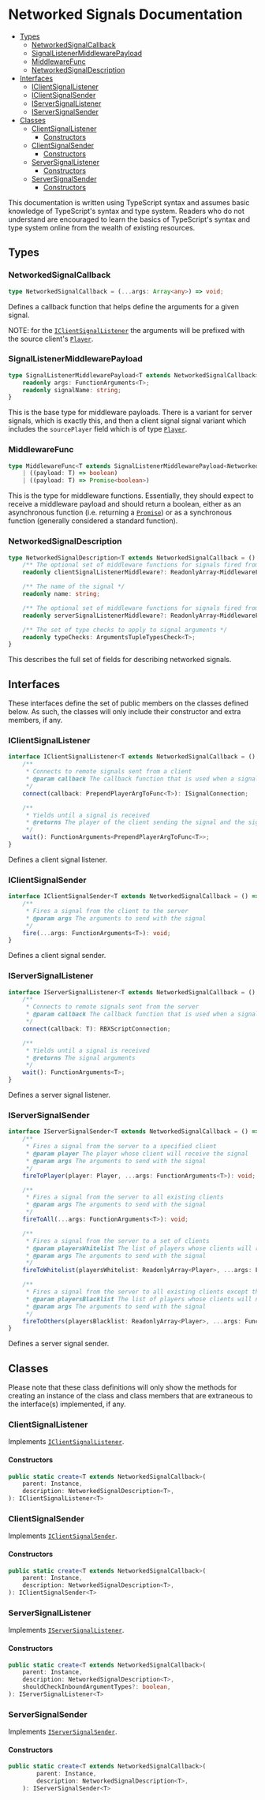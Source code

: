 # Networked Signals Documentation

- [Types](#types)
  * [NetworkedSignalCallback](#networkedsignalcallback)
  * [SignalListenerMiddlewarePayload](#signallistenermiddlewarepayload)
  * [MiddlewareFunc](#middlewarefunc)
  * [NetworkedSignalDescription](#networkedsignaldescription)
- [Interfaces](#interfaces)
  * [IClientSignalListener](#iclientsignallistener)
  * [IClientSignalSender](#iclientsignalsender)
  * [IServerSignalListener](#iserversignallistener)
  * [IServerSignalSender](#iserversignalsender)
- [Classes](#classes)
  * [ClientSignalListener](#clientsignallistener)
    + [Constructors](#constructors)
  * [ClientSignalSender](#clientsignalsender)
    + [Constructors](#constructors-1)
  * [ServerSignalListener](#serversignallistener)
    + [Constructors](#constructors-2)
  * [ServerSignalSender](#serversignalsender)
    + [Constructors](#constructors-3)

This documentation is written using TypeScript syntax and assumes basic knowledge of TypeScript's syntax and type system. Readers who do not understand are encouraged to learn the basics of TypeScript's syntax and type system online from the wealth of existing resources.

## Types
### NetworkedSignalCallback
```ts
type NetworkedSignalCallback = (...args: Array<any>) => void;
```
Defines a callback function that helps define the arguments for a given signal.

NOTE: for the [`IClientSignalListener`](#IClientSignalListner) the arguments will be prefixed with the source client's [`Player`](https://developer.roblox.com/en-us/api-reference/class/Player).

### SignalListenerMiddlewarePayload
```ts
type SignalListenerMiddlewarePayload<T extends NetworkedSignalCallback> = {
	readonly args: FunctionArguments<T>;
	readonly signalName: string;
}
```

This is the base type for middleware payloads. There is a variant for server signals, which is exactly this, and then a client signal signal variant which includes the `sourcePlayer` field which is of type [`Player`](https://developer.roblox.com/en-us/api-reference/class/Player).

### MiddlewareFunc
```ts
type MiddlewareFunc<T extends SignalListenerMiddlewarePayload<NetworkedSignalCallback>> =
	| ((payload: T) => boolean)
	| ((payload: T) => Promise<boolean>)
```

This is the type for middleware functions. Essentially, they should expect to receive a middleware payload and should return a boolean, either as an asynchronous function (i.e. returning a [`Promise`](https://github.com/evaera/roblox-lua-promise)) or as a synchronous function (generally considered a standard function).

### NetworkedSignalDescription
```ts
type NetworkedSignalDescription<T extends NetworkedSignalCallback = () => void> = {
	/** The optional set of middleware functions for signals fired from the client */
	readonly clientSignalListenerMiddleware?: ReadonlyArray<MiddlewareFunc<ClientSignalListenerMiddlewarePayload<T>>>;

	/** The name of the signal */
	readonly name: string;

	/** The optional set of middleware functions for signals fired from the server */
	readonly serverSignalListenerMiddleware?: ReadonlyArray<MiddlewareFunc<ServerSignalListenerMiddlewarePayload<T>>>;

	/** The set of type checks to apply to signal arguments */
	readonly typeChecks: ArgumentsTupleTypesCheck<T>;
}
```

This describes the full set of fields for describing networked signals.

## Interfaces
These interfaces define the set of public members on the classes defined below. As such, the classes will only include their constructor and extra members, if any.

### IClientSignalListener
```ts
interface IClientSignalListener<T extends NetworkedSignalCallback = () => void> extends IDestroyable {
	/**
	 * Connects to remote signals sent from a client
	 * @param callback The callback function that is used when a signal is received
	 */
	connect(callback: PrependPlayerArgToFunc<T>): ISignalConnection;

	/**
	 * Yields until a signal is received
	 * @returns The player of the client sending the signal and the signal arguments
	 */
	wait(): FunctionArguments<PrependPlayerArgToFunc<T>>;
}
```

Defines a client signal listener.

### IClientSignalSender
```ts
interface IClientSignalSender<T extends NetworkedSignalCallback = () => void> extends IDestroyable {
	/**
	 * Fires a signal from the client to the server
	 * @param args The arguments to send with the signal
	 */
	fire(...args: FunctionArguments<T>): void;
}
```

Defines a client signal sender.

### IServerSignalListener
```ts
interface IServerSignalListener<T extends NetworkedSignalCallback = () => void> extends IDestroyable {
	/**
	 * Connects to remote signals sent from the server
	 * @param callback The callback function that is used when a signal is received
	 */
	connect(callback: T): RBXScriptConnection;

	/**
	 * Yields until a signal is received
	 * @returns The signal arguments
	 */
	wait(): FunctionArguments<T>;
}
```

Defines a server signal listener.

### IServerSignalSender
```ts
interface IServerSignalSender<T extends NetworkedSignalCallback = () => void> extends IDestroyable {
	/**
	 * Fires a signal from the server to a specified client
	 * @param player The player whose client will receive the signal
	 * @param args The arguments to send with the signal
	 */
	fireToPlayer(player: Player, ...args: FunctionArguments<T>): void;

	/**
	 * Fires a signal from the server to all existing clients
	 * @param args The arguments to send with the signal
	 */
	fireToAll(...args: FunctionArguments<T>): void;

	/**
	 * Fires a signal from the server to a set of clients
	 * @param playersWhitelist The list of players whose clients will receive the signal
	 * @param args The arguments to send with the signal
	 */
	fireToWhitelist(playersWhitelist: ReadonlyArray<Player>, ...args: FunctionArguments<T>): void;

	/**
	 * Fires a signal from the server to all existing clients except those listed
	 * @param playersBlacklist The list of players whose clients will not receive the signal
	 * @param args The arguments to send with the signal
	 */
	fireToOthers(playersBlacklist: ReadonlyArray<Player>, ...args: FunctionArguments<T>): void;
}
```

Defines a server signal sender.

## Classes
Please note that these class definitions will only show the methods for creating an instance of the class and class members that are extraneous to the interface(s) implemented, if any.

### ClientSignalListener
Implements [`IClientSignalListener`](#IClientSignalListener).

#### Constructors
```ts
public static create<T extends NetworkedSignalCallback>(
	parent: Instance,
	description: NetworkedSignalDescription<T>,
): IClientSignalListener<T>
```

### ClientSignalSender
Implements [`IClientSignalSender`](#IClientSignalSender).

#### Constructors
```ts
public static create<T extends NetworkedSignalCallback>(
	parent: Instance,
	description: NetworkedSignalDescription<T>,
): IClientSignalSender<T>
```

### ServerSignalListener
Implements [`IServerSignalListener`](#IServerSignalListener).

#### Constructors
```ts
public static create<T extends NetworkedSignalCallback>(
	parent: Instance,
	description: NetworkedSignalDescription<T>,
	shouldCheckInboundArgumentTypes?: boolean,
): IServerSignalListener<T>
```

### ServerSignalSender
Implements [`IServerSignalSender`](#IServerSignalSender).

#### Constructors
```ts
public static create<T extends NetworkedSignalCallback>(
		parent: Instance,
		description: NetworkedSignalDescription<T>,
	): IServerSignalSender<T>
```
